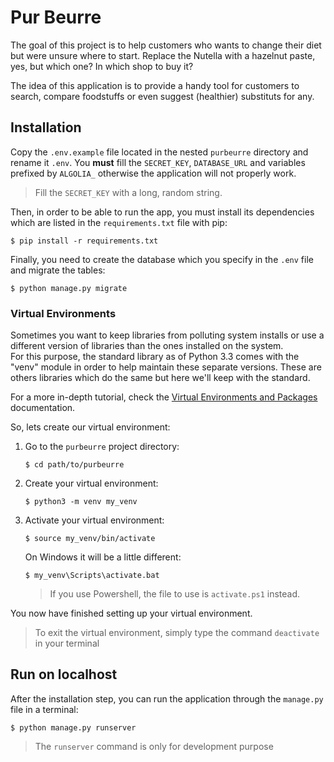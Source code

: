 # Pur Beurre
The goal of this project is to help customers who wants to change their diet but were unsure where to start. Replace the Nutella with a hazelnut paste, yes, but which one? In which shop to buy it?

The idea of this application is to provide a handy tool for customers to search, compare foodstuffs or even suggest (healthier) substituts for any.

## Installation
Copy the ``.env.example`` file located in the nested `purbeurre` directory and rename it ``.env``.
You **must** fill the ``SECRET_KEY``, `DATABASE_URL` and variables prefixed by `ALGOLIA_` otherwise the application will 
not properly work.

> Fill the ``SECRET_KEY`` with a long, random string.

Then, in order to be able to run the app, you must install its dependencies which are
listed in the ``requirements.txt`` file with pip:
````shell
$ pip install -r requirements.txt
````

Finally, you need to create the database which you specify in the ``.env`` file and migrate the tables:
````shell
$ python manage.py migrate
````

### Virtual Environments
Sometimes you want to keep libraries from polluting system installs 
or use a different version of libraries than the ones installed on the system.  
For this purpose, the standard library as of Python 3.3 comes with the "venv" 
module in order to help maintain these separate versions.
These are others libraries which do the same but here we'll keep with the standard.

For a more in-depth tutorial, 
check the [Virtual Environments and Packages](https://docs.python.org/3/tutorial/venv.html) documentation.

So, lets create our virtual environment:
1. Go to the ``purbeurre`` project directory:
    ```shell
    $ cd path/to/purbeurre
    ```
2. Create your virtual environment:
    ```shell
    $ python3 -m venv my_venv
    ```
3. Activate your virtual environment:
    ```shell
    $ source my_venv/bin/activate
    ```
    On Windows it will be a little different:
    ```shell
    $ my_venv\Scripts\activate.bat
    ```
   > If you use Powershell, the file to use is ``activate.ps1`` instead.

You now have finished setting up your virtual environment.

> To exit the virtual environment, simply type the command ``deactivate`` in your terminal

## Run on localhost
After the installation step, you can run the application through the `manage.py` file in a terminal:
````shell
$ python manage.py runserver
````
> The ``runserver`` command is only for development purpose
